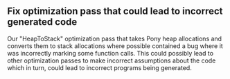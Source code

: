 ## Fix optimization pass that could lead to incorrect generated code

Our "HeapToStack" optimization pass that takes Pony heap allocations and converts them to stack allocations where possible contained a bug where it was incorrectly marking some function calls. This could possibly lead to other  optimization passes to make incorrect assumptions about the code which in turn, could lead to incorrect programs being generated.
